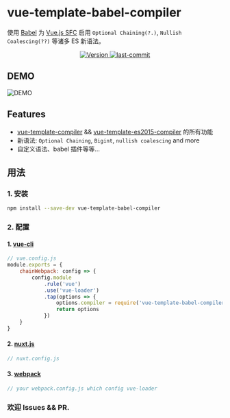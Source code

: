 # vue-template-babel-compiler
使用 [Babel](https://babeljs.io/) 为 [Vue.js SFC](https://vuejs.org/v2/guide/single-file-components.html) 启用 `Optional Chaining(?.)`, `Nullish Coalescing(??)` 等诸多 ES 新语法。

<p align="center">
  <a href="https://www.npmjs.com/package/vue-template-babel-compiler">
    <img
    src="https://img.shields.io/npm/v/vue-template-babel-compiler.svg?sanitize=true"
    alt="Version">
  </a>
  <a href="https://github.com/JuniorTour/vue-template-babel-compiler">
    <img
    src="https://img.shields.io/github/last-commit/JuniorTour/vue-template-babel-compiler?sanitize=true"
    alt="last-commit">
  </a>
</p>

## DEMO
![DEMO](https://user-images.githubusercontent.com/14243906/127761300-076db45a-cdce-4fda-bd02-1f4fa96de6d8.png)

## Features
- [vue-template-compiler](https://github.com/vuejs/vue/tree/dev/packages/vue-template-compiler#readme) && [vue-template-es2015-compiler](https://github.com/vuejs/vue-template-es2015-compiler) 的所有功能
- 新语法: `Optional Chaining`, `Bigint`, `nullish coalescing` and more
- 自定义语法、babel 插件等等...

## 用法
### 1. 安装
``` bash
npm install --save-dev vue-template-babel-compiler
```

### 2. 配置
#### 1. [vue-cli](https://cli.vuejs.org/guide/webpack.html#modifying-options-of-a-loader)
``` js
// vue.config.js
module.exports = {
    chainWebpack: config => {
        config.module
            .rule('vue')
            .use('vue-loader')
            .tap(options => {
                options.compiler = require('vue-template-babel-compiler')
                return options
            })
    }
}
```

#### 2. [nuxt.js](https://nuxtjs.org/docs/2.x/features/configuration#extend-webpack-to-load-audio-files)
``` js
// nuxt.config.js
```

#### 3. [webpack](https://cli.vuejs.org/guide/webpack.html#modifying-options-of-a-loader)
``` js
// your webpack.config.js which config vue-loader
```


### 欢迎 Issues && PR.
